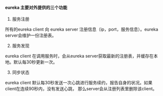 

#### eureka 主要对外提供的三个功能

 1. 服务注册
 
 所有的eureka client 向 eureka server 注册信息（ip，port，服务信息）。eureka server会维护一份注册表。
     
 2. 服务发现
 
 eureka client 在调用服务时，会从eureka server获取最新的注册表，并缓存在本地。默认每30秒更新一次。
 
 3. 同步状态
 
 eureka client 默认每30秒发送一次心跳进行服务续约，报告自身的状况。如果client在连续90秒内，没有发送心跳，
 那么server会从注册列表里删除该client。
 
 
